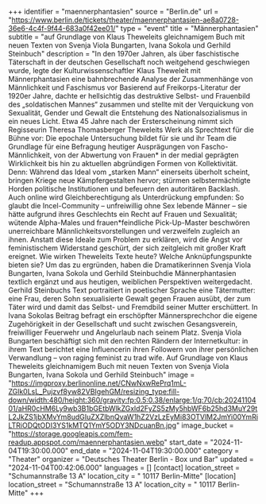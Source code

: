 +++
identifier = "maennerphantasien"
source = "Berlin.de"
url = "https://www.berlin.de/tickets/theater/maennerphantasien-ae8a0728-36e6-4c4f-9f44-683a0f42ee01/"
type = "event"
title = "Männerphantasien"
subtitle = "auf Grundlage von Klaus Theweleits gleichnamigem Buch mit neuen Texten von Svenja Viola Bungarten, Ivana Sokola und Gerhild Steinbuch"
description = "In den 1970er Jahren, als über faschistische Täterschaft in der deutschen Gesellschaft noch weitgehend geschwiegen wurde, legte der Kulturwissenschaftler Klaus Theweleit mit Männerphantasien eine bahnbrechende Analyse der Zusammenhänge von Männlichkeit und Faschismus vor
Basierend auf Freikorps-Literatur der 1920er Jahre, dachte er hellsichtig das destruktive Selbst- und Frauenbild des „soldatischen Mannes“ zusammen und stellte mit der Verquickung von Sexualität, Gender und Gewalt die Entstehung des Nationalsozialismus in ein neues Licht.
Etwa 45 Jahre nach der Ersterscheinung nimmt sich Regisseurin Theresa Thomasberger Theweleits Werk als Sprechtext für die Bühne vor: Die epochale Untersuchung bildet für sie und ihr Team die Grundlage für eine Befragung heutiger Ausprägungen von Fascho-Männlichkeit, von der Abwertung von Frauen* in der medial geprägten Wirklichkeit bis hin zu aktuellen abgründigen Formen von Kollektivität.
Denn: Während das Ideal vom „starken Mann“ einerseits überholt scheint, bringen Kriege neue Kämpfergestalten hervor; stürmen selbstermächtigte Horden politische Institutionen und befeuern den autoritären Backlash. Auch online wird Gleichberechtigung als Unterdrückung empfunden: So glaubt die Incel-Community – unfreiwillig ohne Sex lebende Männer – sie hätte aufgrund ihres Geschlechts ein Recht auf Frauen und Sexualität; wütende Alpha-Males und frauen*feindliche Pick-Up-Master beschwören unerreichbare Männlichkeitsvorstellungen und verzweifeln zugleich an ihnen. Anstatt diese Ideale zum Problem zu erklären, wird die Angst vor feministischem Widerstand geschürt, der sich zeitgleich mit großer Kraft ereignet.
Wie wirken Theweleits Texte heute? Welche Anknüpfungspunkte bieten sie? Um das zu ergründen, haben die Dramatikerinnen Svenja Viola Bungarten, Ivana Sokola und Gerhild Steinbuchdie Männerphantasien textlich ergänzt und aus heutigen, weiblichen Perspektiven weitergedacht.
Gerhild Steinbuchs Text portraitiert in poetischer Sprache eine Tätermutter: eine Frau, deren Sohn sexualisierte Gewalt gegen Frauen ausübt, der zum Täter wird und damit das Selbst- und Fremdbild seiner Mutter erschüttert. In Ivana Sokolas Beitrag befragt ein erschöpfter Männersprechchor die eigene Zugehörigkeit in der Gesellschaft und sucht zwischen Gesangsverein, freiwilliger Feuerwehr und Angelurlaub nach seinem Platz. Svenja Viola Bungarten beschäftigt sich mit den rechten Rändern der Internetkultur: in ihrem Text berichtet eine Influencerin ihren Followern von ihrer persönlichen Verwandlung – von raging feminist zu trad wife.
Auf Grundlage von Klaus Theweleits gleichnamigem Buch mit neuen Texten von Svenja Viola Bungarten, Ivana Sokola und Gerhild Steinbuch"
image = "https://imgproxy.berlinonline.net/CNwNxwRePrq1mL-ZGlk0LsL_Pujzvf8yw82VBIgehGM/resizing_type:fill-down/width:480/height:360/gravity:fp:0.5:0.38/enlarge:1/q:70/cb:2024110401/aHR0cHM6Ly9wb3B1bGEtbWlkZGxld2FyZS5zMy5hbWF6b25hd3MuY29tL2JkZS1jbXMvYm8udGIuZXZlbnQvaW1hZ2VzLzEyMi83OTVlM2JmYi00YmRiLTRiODQtODI3YS1kMTQ1YmY5ODY3NDcuanBn.jpg"
image_bucket = "https://storage.googleapis.com/fem-readup.appspot.com/maennerphantasien.webp"
start_date = "2024-11-04T19:30:00.000"
end_date = "2024-11-04T19:30:00.000"
category = "Theater"
organizer = "Deutsches Theater Berlin - Box und Bar"
updated = "2024-11-04T00:42:06.000"
languages = []
[contact]
location_street = "Schumannstraße 13 A"
location_city = " 10117 Berlin-Mitte"
[location]
location_street = "Schumannstraße 13 A"
location_city = " 10117 Berlin-Mitte"
+++
